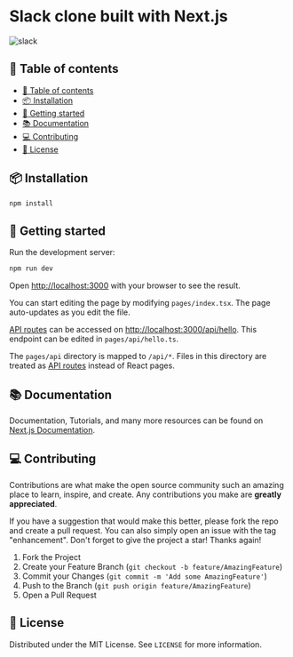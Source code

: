 
# Slack clone built with Next.js

![slack]("./public/resources/slack.jpeg")

## 📝 Table of contents

- [📝 Table of contents](#-table-of-contents)
- [📦 Installation](#-installation)
- [🚀 Getting started](#-getting-started)
- [📚 Documentation](#-documentation)
- [💻 Contributing](#-contributing)
- [📃 License](#-license)

## 📦 Installation

```bash
npm install
```

## 🚀 Getting started

Run the development server:

```bash
npm run dev
```

Open [http://localhost:3000](http://localhost:3000) with your browser to see the result.

You can start editing the page by modifying `pages/index.tsx`. The page auto-updates as you edit the file.

[API routes](https://nextjs.org/docs/api-routes/introduction) can be accessed on [http://localhost:3000/api/hello](http://localhost:3000/api/hello). This endpoint can be edited in `pages/api/hello.ts`.

The `pages/api` directory is mapped to `/api/*`. Files in this directory are treated as [API routes](https://nextjs.org/docs/api-routes/introduction) instead of React pages.

## 📚 Documentation

Documentation, Tutorials, and many more resources can be found on [Next.js Documentation](https://nextjs.org/docs).

## 💻 Contributing

Contributions are what make the open source community such an amazing place to learn, inspire, and create. Any contributions you make are **greatly appreciated**.

If you have a suggestion that would make this better, please fork the repo and create a pull request. You can also simply open an issue with the tag "enhancement".
Don't forget to give the project a star! Thanks again!

1. Fork the Project
2. Create your Feature Branch (`git checkout -b feature/AmazingFeature`)
3. Commit your Changes (`git commit -m 'Add some AmazingFeature'`)
4. Push to the Branch (`git push origin feature/AmazingFeature`)
5. Open a Pull Request

## 📃 License

Distributed under the MIT License. See `LICENSE` for more information.

